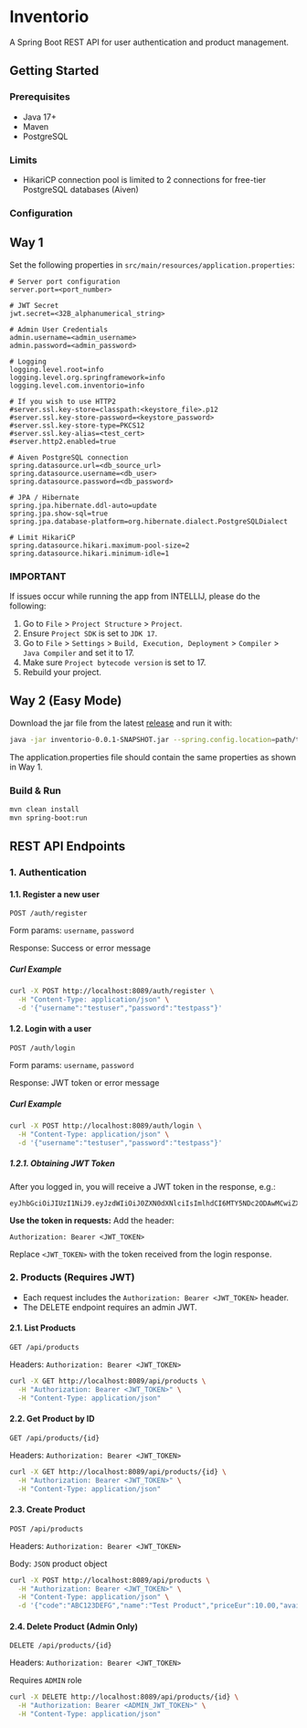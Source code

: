 # Inventorio

A Spring Boot REST API for user authentication and product management.

## Getting Started

### Prerequisites

- Java 17+
- Maven
- PostgreSQL

### Limits
- HikariCP connection pool is limited to 2 connections for free-tier PostgreSQL databases (Aiven)

### Configuration

## Way 1
Set the following properties in `src/main/resources/application.properties`:

```
# Server port configuration
server.port=<port_number>

# JWT Secret
jwt.secret=<32B_alphanumerical_string>

# Admin User Credentials
admin.username=<admin_username>
admin.password=<admin_password>

# Logging
logging.level.root=info
logging.level.org.springframework=info
logging.level.com.inventorio=info

# If you wish to use HTTP2
#server.ssl.key-store=classpath:<keystore_file>.p12
#server.ssl.key-store-password=<keystore_password>
#server.ssl.key-store-type=PKCS12
#server.ssl.key-alias=<test_cert>
#server.http2.enabled=true

# Aiven PostgreSQL connection
spring.datasource.url=<db_source_url>
spring.datasource.username=<db_user>
spring.datasource.password=<db_password>

# JPA / Hibernate
spring.jpa.hibernate.ddl-auto=update
spring.jpa.show-sql=true
spring.jpa.database-platform=org.hibernate.dialect.PostgreSQLDialect

# Limit HikariCP
spring.datasource.hikari.maximum-pool-size=2
spring.datasource.hikari.minimum-idle=1

```
### IMPORTANT
If issues occur while running the app from INTELLIJ, please do the following:
1. Go to `File` > `Project Structure` > `Project`.
2. Ensure `Project SDK` is set to `JDK 17`.
3. Go to `File` > `Settings` > `Build, Execution, Deployment` > `Compiler` > `Java Compiler` and set it to 17.
4. Make sure `Project bytecode version` is set to 17.
5. Rebuild your project.

## Way 2 (Easy Mode)
Download the jar file from the latest [release](https://github.com/marinmaslov/inventorio/releases) and run it with:
```sh
java -jar inventorio-0.0.1-SNAPSHOT.jar --spring.config.location=path/to/application.properties
```

The application.properties file should contain the same properties as shown in Way 1.

### Build & Run

```sh
mvn clean install
mvn spring-boot:run
```

## REST API Endpoints

### 1. Authentication

#### 1.1. Register a new user
`POST /auth/register`  

Form params: `username`, `password` 

Response: Success or error message

##### Curl Example
```sh
curl -X POST http://localhost:8089/auth/register \
  -H "Content-Type: application/json" \
  -d '{"username":"testuser","password":"testpass"}'
```

#### 1.2. Login with a user
`POST /auth/login`  

Form params: `username`, `password`

Response: JWT token or error message

##### Curl Example
```sh
curl -X POST http://localhost:8089/auth/login \
  -H "Content-Type: application/json" \
  -d '{"username":"testuser","password":"testpass"}'
```

##### 1.2.1. Obtaining JWT Token
After you logged in, you will receive a JWT token in the response, e.g.:

```
eyJhbGciOiJIUzI1NiJ9.eyJzdWIiOiJ0ZXN0dXNlciIsImlhdCI6MTY5NDc2ODAwMCwiZXhwIjoxNjk0ODUzNDAwfQ.4QwQv1K7QvQwQv1K7QvQwQv1K7QvQwQv1K7QvQwQv1K7Q
```

**Use the token in requests:**
   Add the header:
   ```
   Authorization: Bearer <JWT_TOKEN>
   ```
   Replace `<JWT_TOKEN>` with the token received from the login response.


### 2. Products (Requires JWT)
- Each request includes the `Authorization: Bearer <JWT_TOKEN>` header.
- The DELETE endpoint requires an admin JWT.

#### 2.1. List Products
`GET /api/products`

Headers: `Authorization: Bearer <JWT_TOKEN>`

```sh
curl -X GET http://localhost:8089/api/products \
  -H "Authorization: Bearer <JWT_TOKEN>" \
  -H "Content-Type: application/json"
```

#### 2.2. Get Product by ID
`GET /api/products/{id}`

Headers: `Authorization: Bearer <JWT_TOKEN>`

```sh
curl -X GET http://localhost:8089/api/products/{id} \
  -H "Authorization: Bearer <JWT_TOKEN>" \
  -H "Content-Type: application/json"
```

#### 2.3. Create Product
`POST /api/products`

Headers: `Authorization: Bearer <JWT_TOKEN>`

Body: `JSON` product object

```sh
curl -X POST http://localhost:8089/api/products \
  -H "Authorization: Bearer <JWT_TOKEN>" \
  -H "Content-Type: application/json" \
  -d '{"code":"ABC123DEFG","name":"Test Product","priceEur":10.00,"available":true}'
```

#### 2.4. Delete Product (Admin Only)
`DELETE /api/products/{id}`

Headers: `Authorization: Bearer <JWT_TOKEN>`

Requires `ADMIN` role

```sh
curl -X DELETE http://localhost:8089/api/products/{id} \
  -H "Authorization: Bearer <ADMIN_JWT_TOKEN>" \
  -H "Content-Type: application/json"
```
